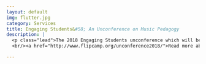 ```yaml
---
layout: default
img: flutter.jpg
category: Services
title: Engaging Students&#58; An Unconference on Music Pedagogy
description: |
  <p class="lead">The 2018 Engaging Students unconference which will be held in Columbus OH, June 2-3, 2018.</a>
  <br/><a href="http://www.flipcamp.org/unconference2018/">Read more about it here.</a></p>

---
```

